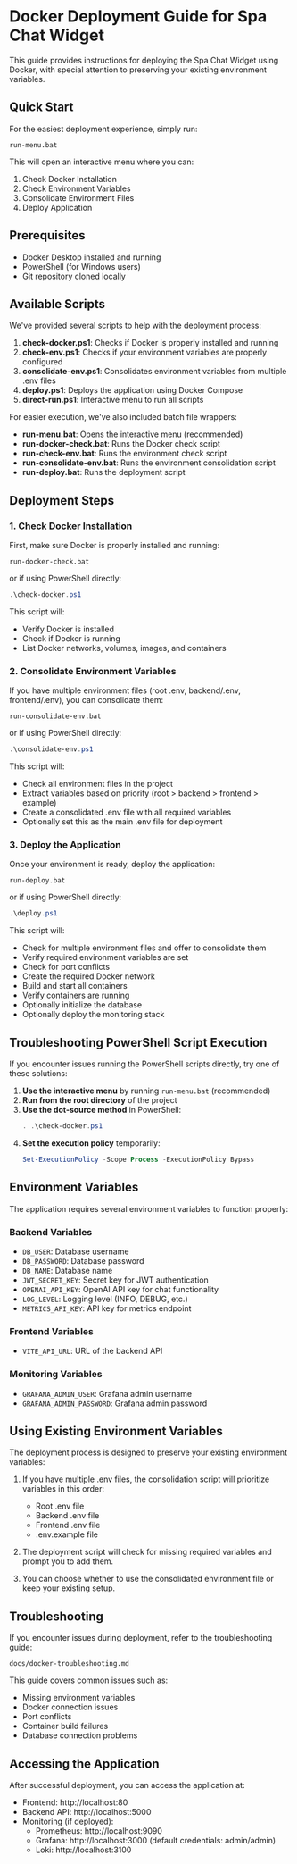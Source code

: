 # Docker Deployment Guide for Spa Chat Widget

This guide provides instructions for deploying the Spa Chat Widget using Docker, with special attention to preserving your existing environment variables.

## Quick Start

For the easiest deployment experience, simply run:

```
run-menu.bat
```

This will open an interactive menu where you can:
1. Check Docker Installation
2. Check Environment Variables
3. Consolidate Environment Files
4. Deploy Application

## Prerequisites

- Docker Desktop installed and running
- PowerShell (for Windows users)
- Git repository cloned locally

## Available Scripts

We've provided several scripts to help with the deployment process:

1. **check-docker.ps1**: Checks if Docker is properly installed and running
2. **check-env.ps1**: Checks if your environment variables are properly configured
3. **consolidate-env.ps1**: Consolidates environment variables from multiple .env files
4. **deploy.ps1**: Deploys the application using Docker Compose
5. **direct-run.ps1**: Interactive menu to run all scripts

For easier execution, we've also included batch file wrappers:
- **run-menu.bat**: Opens the interactive menu (recommended)
- **run-docker-check.bat**: Runs the Docker check script
- **run-check-env.bat**: Runs the environment check script
- **run-consolidate-env.bat**: Runs the environment consolidation script
- **run-deploy.bat**: Runs the deployment script

## Deployment Steps

### 1. Check Docker Installation

First, make sure Docker is properly installed and running:

```
run-docker-check.bat
```

or if using PowerShell directly:

```powershell
.\check-docker.ps1
```

This script will:
- Verify Docker is installed
- Check if Docker is running
- List Docker networks, volumes, images, and containers

### 2. Consolidate Environment Variables

If you have multiple environment files (root .env, backend/.env, frontend/.env), you can consolidate them:

```
run-consolidate-env.bat
```

or if using PowerShell directly:

```powershell
.\consolidate-env.ps1
```

This script will:
- Check all environment files in the project
- Extract variables based on priority (root > backend > frontend > example)
- Create a consolidated .env file with all required variables
- Optionally set this as the main .env file for deployment

### 3. Deploy the Application

Once your environment is ready, deploy the application:

```
run-deploy.bat
```

or if using PowerShell directly:

```powershell
.\deploy.ps1
```

This script will:
- Check for multiple environment files and offer to consolidate them
- Verify required environment variables are set
- Check for port conflicts
- Create the required Docker network
- Build and start all containers
- Verify containers are running
- Optionally initialize the database
- Optionally deploy the monitoring stack

## Troubleshooting PowerShell Script Execution

If you encounter issues running the PowerShell scripts directly, try one of these solutions:

1. **Use the interactive menu** by running `run-menu.bat` (recommended)
2. **Run from the root directory** of the project
3. **Use the dot-source method** in PowerShell:
   ```powershell
   . .\check-docker.ps1
   ```
4. **Set the execution policy** temporarily:
   ```powershell
   Set-ExecutionPolicy -Scope Process -ExecutionPolicy Bypass
   ```

## Environment Variables

The application requires several environment variables to function properly:

### Backend Variables
- `DB_USER`: Database username
- `DB_PASSWORD`: Database password
- `DB_NAME`: Database name
- `JWT_SECRET_KEY`: Secret key for JWT authentication
- `OPENAI_API_KEY`: OpenAI API key for chat functionality
- `LOG_LEVEL`: Logging level (INFO, DEBUG, etc.)
- `METRICS_API_KEY`: API key for metrics endpoint

### Frontend Variables
- `VITE_API_URL`: URL of the backend API

### Monitoring Variables
- `GRAFANA_ADMIN_USER`: Grafana admin username
- `GRAFANA_ADMIN_PASSWORD`: Grafana admin password

## Using Existing Environment Variables

The deployment process is designed to preserve your existing environment variables:

1. If you have multiple .env files, the consolidation script will prioritize variables in this order:
   - Root .env file
   - Backend .env file
   - Frontend .env file
   - .env.example file

2. The deployment script will check for missing required variables and prompt you to add them.

3. You can choose whether to use the consolidated environment file or keep your existing setup.

## Troubleshooting

If you encounter issues during deployment, refer to the troubleshooting guide:

```
docs/docker-troubleshooting.md
```

This guide covers common issues such as:
- Missing environment variables
- Docker connection issues
- Port conflicts
- Container build failures
- Database connection problems

## Accessing the Application

After successful deployment, you can access the application at:

- Frontend: http://localhost:80
- Backend API: http://localhost:5000
- Monitoring (if deployed):
  - Prometheus: http://localhost:9090
  - Grafana: http://localhost:3000 (default credentials: admin/admin)
  - Loki: http://localhost:3100 